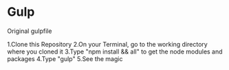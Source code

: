 # Gulp
Original gulpfile


1.Clone this Repository
2.On your Terminal, go to the working directory where you cloned it
3.Type "npm install && all" to get the node modules and packages
4.Type "gulp"
5.See the magic 
